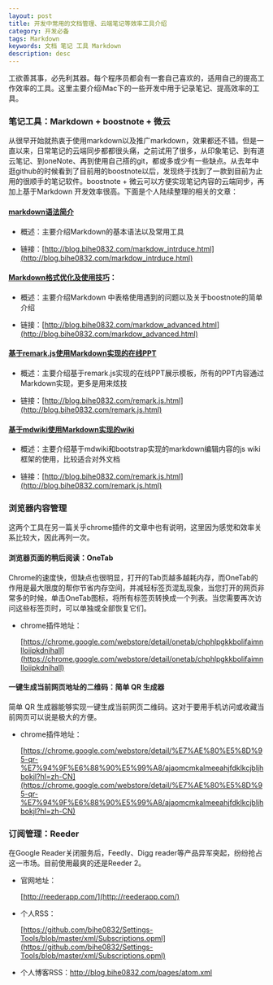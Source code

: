 ```yaml
---
layout: post
title: 开发中常用的文档管理、云端笔记等效率工具介绍
category: 开发必备
tags: Markdown
keywords: 文档 笔记 工具 Markdown
description: desc
---
```


工欲善其事，必先利其器。每个程序员都会有一套自己喜欢的，适用自己的提高工作效率的工具。这里主要介绍iMac下的一些开发中用于记录笔记、提高效率的工具。

### 笔记工具：Markdown + boostnote + 微云

从很早开始就热衷于使用markdown以及推广markdown，效果都还不错。但是一直以来，日常笔记的云端同步都都很头痛，之前试用了很多，从印象笔记、到有道云笔记、到oneNote、再到使用自己搭的git，都或多或少有一些缺点。从去年中逛github的时候看到了目前用的boostnote以后，发现终于找到了一款到目前为止用的很顺手的笔记软件。boostnote + 微云可以方便实现笔记内容的云端同步，再加上基于Markdown 开发效率很高。下面是个人陆续整理的相关的文章：

#### [markdown语法简介](http://blog.bihe0832.com/markdow_intrduce.html)

- 概述：主要介绍Markdown的基本语法以及常用工具

- 链接：[http://blog.bihe0832.com/markdow_intrduce.html](http://blog.bihe0832.com/markdow_intrduce.html)

#### [Markdown格式优化及使用技巧](http://blog.bihe0832.com/markdow_advanced.html)：

- 概述：主要介绍Markdown 中表格使用遇到的问题以及关于boostnote的简单介绍

- 链接：[http://blog.bihe0832.com/markdow_advanced.html](http://blog.bihe0832.com/markdow_advanced.html)

#### [基于remark.js使用Markdown实现的在线PPT](http://blog.bihe0832.com/remark.js.html)

- 概述：主要介绍基于remark.js实现的在线PPT展示模板，所有的PPT内容通过Markdown实现，更多是用来炫技

- 链接：[http://blog.bihe0832.com/remark.js.html](http://blog.bihe0832.com/remark.js.html)

#### [基于mdwiki使用Markdown实现的wiki](http://blog.bihe0832.com/mdwiki.html)

- 概述：主要介绍基于mdwiki和bootstrap实现的markdown编辑内容的js wiki框架的使用，比较适合对外文档

- 链接：[http://blog.bihe0832.com/remark.js.html](http://blog.bihe0832.com/remark.js.html)

### 浏览器内容管理

这两个工具在另一篇关乎chrome插件的文章中也有说明，这里因为感觉和效率关系比较大，因此再列一次。

#### 浏览器页面的稍后阅读：OneTab

Chrome的速度快，但缺点也很明显，打开的Tab页越多越耗内存，而OneTab的作用是最大限度的帮你节省内存空间，并减轻标签页混乱现象，当您打开的网页非常多的时候，单击OneTab图标，将所有标签页转换成一个列表。当您需要再次访问这些标签页时，可以单独或全部恢复它们。

- chrome插件地址：

	[https://chrome.google.com/webstore/detail/onetab/chphlpgkkbolifaimnlloiipkdnihall](https://chrome.google.com/webstore/detail/onetab/chphlpgkkbolifaimnlloiipkdnihall)
	
#### 一键生成当前网页地址的二维码：简单 QR 生成器

简单 QR 生成器能够实现一键生成当前网页二维码。这对于要用手机访问或收藏当前网页可以说是极大的方便。

- chrome插件地址：

	[https://chrome.google.com/webstore/detail/%E7%AE%80%E5%8D%95-qr-%E7%94%9F%E6%88%90%E5%99%A8/ajaomcmkalmeeahjfdklkcjbljhbokjl?hl=zh-CN](https://chrome.google.com/webstore/detail/%E7%AE%80%E5%8D%95-qr-%E7%94%9F%E6%88%90%E5%99%A8/ajaomcmkalmeeahjfdklkcjbljhbokjl?hl=zh-CN)


### 订阅管理：Reeder

在Google Reader关闭服务后，Feedly、Digg reader等产品异军突起，纷纷抢占这一市场。目前使用最爽的还是Reeder 2。

- 官网地址：

	[http://reederapp.com/](http://reederapp.com/)

- 个人RSS：

	[https://github.com/bihe0832/Settings-Tools/blob/master/xml/Subscriptions.opml](https://github.com/bihe0832/Settings-Tools/blob/master/xml/Subscriptions.opml)

- 个人博客RSS：http://blog.bihe0832.com/pages/atom.xml